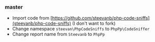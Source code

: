 ### master

- Import code from [https://github.com/steevanb/php-code-sniffs](steevanb/php-code-sniffs) (I don't want to fork)
- Change namespace `steevan\PhpCodeSniffs` to `PhpPp\CodeSniffer`
- Change report name from `Steevanb` to `PhpPp`
